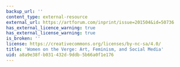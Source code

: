 ```yaml
---
backup_url: ''
content_type: external-resource
external_url: https://artforum.com/inprint/issue=201504&id=50736
has_external_licence_warning: true
has_external_license_warning: true
is_broken: ''
license: https://creativecommons.org/licenses/by-nc-sa/4.0/
title: 'Women on the Verge: Art, Feminism, and Social Media'
uid: a8a9e38f-b031-432d-9ddb-5b66a0f1e176
---
```


